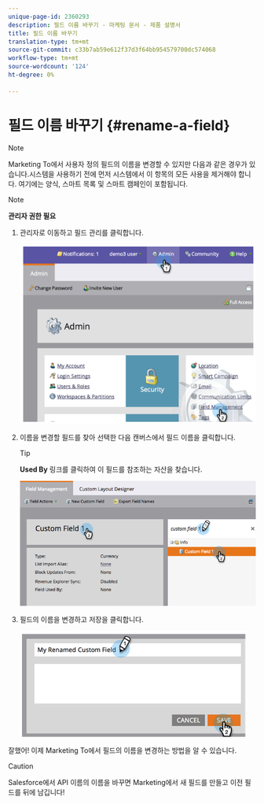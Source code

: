 ```yaml
---
unique-page-id: 2360293
description: 필드 이름 바꾸기 - 마케팅 문서 - 제품 설명서
title: 필드 이름 바꾸기
translation-type: tm+mt
source-git-commit: c33b7ab59e612f37d3f64bb954579700dc574068
workflow-type: tm+mt
source-wordcount: '124'
ht-degree: 0%

---
```



# 필드 이름 바꾸기 {#rename-a-field}

>[!NOTE]
>
>Marketing To에서 사용자 정의 필드의 이름을 변경할 수 있지만 다음과 같은 경우가 있습니다.시스템을 사용하기 전에 먼저 시스템에서 이 항목의 모든 사용을 제거해야 합니다. 여기에는 양식, 스마트 목록 및 스마트 캠페인이 포함됩니다.

>[!NOTE]
>
>**관리자 권한 필요**

1. 관리자로 이동하고 필드 관리를 클릭합니다.

   ![](assets/image2014-9-24-14-3a2-3a25.png)

1. 이름을 변경할 필드를 찾아 선택한 다음 캔버스에서 필드 이름을 클릭합니다.

   >[!TIP]
   >
   >**Used By** 링크를 클릭하여 이 필드를 참조하는 자산을 찾습니다.

   ![](assets/changefieldname.png)

1. 필드의 이름을 변경하고 저장을 클릭합니다.

   ![](assets/image2014-9-24-14-2-55.png)

잘했어! 이제 Marketing To에서 필드의 이름을 변경하는 방법을 알 수 있습니다.

>[!CAUTION]
>
>Salesforce에서 API 이름의 이름을 바꾸면 Marketing에서 새 필드를 만들고 이전 필드를 뒤에 남깁니다!


